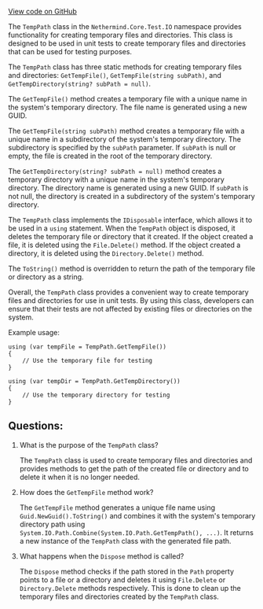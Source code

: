 [View code on GitHub](https://github.com/nethermindeth/nethermind/Nethermind.Core.Test/IO/TempPath.cs)

The `TempPath` class in the `Nethermind.Core.Test.IO` namespace provides functionality for creating temporary files and directories. This class is designed to be used in unit tests to create temporary files and directories that can be used for testing purposes. 

The `TempPath` class has three static methods for creating temporary files and directories: `GetTempFile()`, `GetTempFile(string subPath)`, and `GetTempDirectory(string? subPath = null)`. 

The `GetTempFile()` method creates a temporary file with a unique name in the system's temporary directory. The file name is generated using a new GUID. 

The `GetTempFile(string subPath)` method creates a temporary file with a unique name in a subdirectory of the system's temporary directory. The subdirectory is specified by the `subPath` parameter. If `subPath` is null or empty, the file is created in the root of the temporary directory. 

The `GetTempDirectory(string? subPath = null)` method creates a temporary directory with a unique name in the system's temporary directory. The directory name is generated using a new GUID. If `subPath` is not null, the directory is created in a subdirectory of the system's temporary directory. 

The `TempPath` class implements the `IDisposable` interface, which allows it to be used in a `using` statement. When the `TempPath` object is disposed, it deletes the temporary file or directory that it created. If the object created a file, it is deleted using the `File.Delete()` method. If the object created a directory, it is deleted using the `Directory.Delete()` method. 

The `ToString()` method is overridden to return the path of the temporary file or directory as a string. 

Overall, the `TempPath` class provides a convenient way to create temporary files and directories for use in unit tests. By using this class, developers can ensure that their tests are not affected by existing files or directories on the system. 

Example usage:

```
using (var tempFile = TempPath.GetTempFile())
{
    // Use the temporary file for testing
}

using (var tempDir = TempPath.GetTempDirectory())
{
    // Use the temporary directory for testing
}
```
## Questions: 
 1. What is the purpose of the `TempPath` class?
    
    The `TempPath` class is used to create temporary files and directories and provides methods to get the path of the created file or directory and to delete it when it is no longer needed.

2. How does the `GetTempFile` method work?
    
    The `GetTempFile` method generates a unique file name using `Guid.NewGuid().ToString()` and combines it with the system's temporary directory path using `System.IO.Path.Combine(System.IO.Path.GetTempPath(), ...)`. It returns a new instance of the `TempPath` class with the generated file path.

3. What happens when the `Dispose` method is called?
    
    The `Dispose` method checks if the path stored in the `Path` property points to a file or a directory and deletes it using `File.Delete` or `Directory.Delete` methods respectively. This is done to clean up the temporary files and directories created by the `TempPath` class.